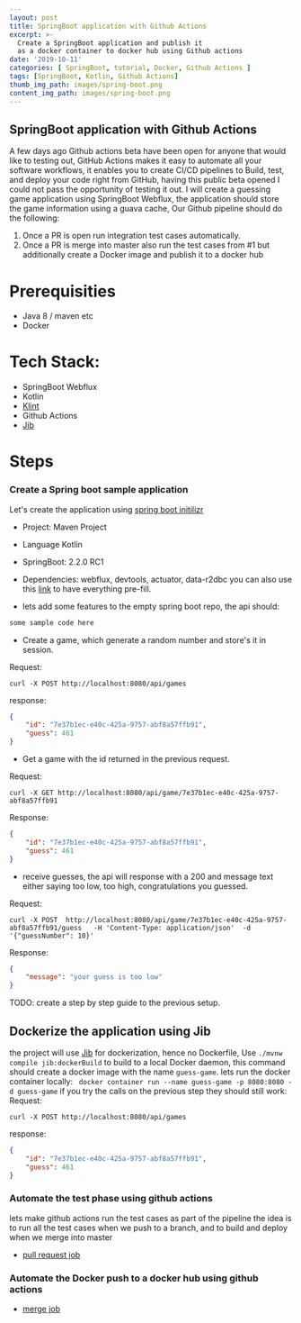 ```yaml
---
layout: post
title: SpringBoot application with Github Actions
excerpt: >-
  Create a SpringBoot application and publish it
  as a docker container to docker hub using Github actions
date: '2019-10-11'
categories: [ SpringBoot, tutorial, Docker, Github Actions ]
tags: [SpringBoot, Kotlin, Github Actions]
thumb_img_path: images/spring-boot.png
content_img_path: images/spring-boot.png
---
```


## SpringBoot application with Github Actions

A few days ago Github actions beta have been open for anyone that would like to testing out, GitHub Actions makes it easy to automate all your software workflows,
it enables you to create CI/CD pipelines to Build, test, and deploy your code right from GitHub, having this public beta opened I could not pass the opportunity of testing it out.
I will create a guessing game application using SpringBoot Webflux, the application should store the game information using a guava cache,
Our Github pipeline should do the following:
1) Once a PR is open run integration test cases automatically.
2) Once a PR is merge into master also run the test cases from #1 but additionally create a Docker image and publish it to a docker hub 

# Prerequisities
- Java 8 / maven etc
- Docker
        
# Tech Stack:
- SpringBoot Webflux
- Kotlin
- [Klint](https://ktlint.github.io/)
- Github Actions
- [Jib](https://github.com/GoogleContainerTools/jib)

# Steps
### Create a Spring boot sample application
Let's create the application using [spring boot initilizr](https://start.spring.io/) 
 - Project: Maven Project
 - Language Kotlin
 - SpringBoot: 2.2.0 RC1 
 - Dependencies: webflux, devtools, actuator, data-r2dbc
you can also use this [link](https://start.spring.io/#!type=maven-project&language=kotlin&platformVersion=2.2.0.RC1&packaging=jar&jvmVersion=11&groupId=com.odfsoft&artifactId=spring-boot-guess-game&name=spring-boot-guess-game&description=Demo%20project%20for%20Spring%20Boot&packageName=com.odfsoft.spring-boot-guess-game) to have everything pre-fill.

- lets add some features to the empty spring boot repo, the api should:
```kotlin
some sample code here
```
- Create a game, which generate a random number and store's it in session.

Request:
```shell script
curl -X POST http://localhost:8080/api/games
```
response:
```json
{
    "id": "7e37b1ec-e40c-425a-9757-abf8a57ffb91",
    "guess": 461
}
```
- Get a game with the id returned in the previous request.

Request:
```shell script
curl -X GET http://localhost:8080/api/game/7e37b1ec-e40c-425a-9757-abf8a57ffb91
```
Response:
```json
{
    "id": "7e37b1ec-e40c-425a-9757-abf8a57ffb91",
    "guess": 461
}
```
- receive guesses, the api will response with a 200 and message text either saying too low, too high, congratulations you guessed.

Request:
```shell script
curl -X POST  http://localhost:8080/api/game/7e37b1ec-e40c-425a-9757-abf8a57ffb91/guess   -H 'Content-Type: application/json'  -d '{"guessNumber": 10}'
```
Response:
```json
{
    "message": "your guess is too low"
}
```
TODO: create a step by step guide to the previous setup.
## Dockerize the application using Jib
the project will use [Jib](https://github.com/GoogleContainerTools/jib) for dockerization, hence no Dockerfile, 
Use `./mvnw compile jib:dockerBuild` to build to a local Docker daemon, this command should create a docker image with the name `guess-game`.
lets run the docker container locally: ` docker container run --name guess-game -p 8080:8080 -d guess-game`
if you try the calls on the previous step they should still work: 
Request:

```shell script
curl -X POST http://localhost:8080/api/games
```
response:
```json
{
    "id": "7e37b1ec-e40c-425a-9757-abf8a57ffb91",
    "guess": 461
}
```
### Automate the test phase using github actions
 lets make github actions run the test cases as part of the pipeline
the idea is to run all the test cases when we push to a branch, and to build and deploy when we merge into master
 - [pull request job](https://github.com/odfsoft/spring-boot-guess-game/blob/master/.github/workflows/pullrequest.yml)
 
### Automate the Docker push to a docker hub using github actions
 - [merge job](https://github.com/odfsoft/spring-boot-guess-game/blob/master/.github/workflows/merge.yml)
